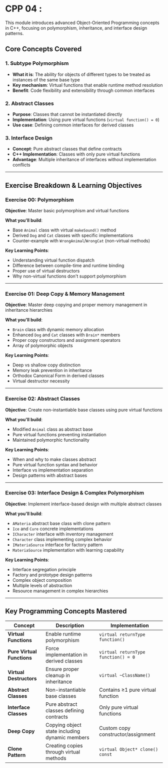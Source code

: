 # **CPP 04 :**

This module introduces advanced Object-Oriented Programming concepts in C++, focusing on polymorphism, inheritance, and interface design patterns.

## Core Concepts Covered

### 1. **Subtype Polymorphism**

- **What it is**: The ability for objects of different types to be treated as instances of the same base type
- **Key mechanism**: Virtual functions that enable runtime method resolution
- **Benefit**: Code flexibility and extensibility through common interfaces

### 2. **Abstract Classes**

- **Purpose**: Classes that cannot be instantiated directly
- **Implementation**: Using pure virtual functions (`virtual function() = 0`)
- **Use case**: Defining common interfaces for derived classes

### 3. **Interface Design**

- **Concept**: Pure abstract classes that define contracts
- **C++ Implementation**: Classes with only pure virtual functions
- **Advantage**: Multiple inheritance of interfaces without implementation conflicts

---

## Exercise Breakdown & Learning Objectives

### Exercise 00: Polymorphism

 **Objective**: Master basic polymorphism and virtual functions

**What you'll build**:

- Base `Animal` class with virtual `makeSound()` method
- Derived `Dog` and `Cat` classes with specific implementations
- Counter-example with `WrongAnimal`/`WrongCat` (non-virtual methods)

**Key Learning Points**:

- Understanding virtual function dispatch
- Difference between compile-time and runtime binding
- Proper use of virtual destructors
- Why non-virtual functions don't support polymorphism

---

### Exercise 01: Deep Copy & Memory Management

 **Objective**: Master deep copying and proper memory management in inheritance hierarchies

**What you'll build**:

- `Brain` class with dynamic memory allocation
- Enhanced `Dog` and `Cat` classes with `Brain*` members
- Proper copy constructors and assignment operators
- Array of polymorphic objects

**Key Learning Points**:

- Deep vs shallow copy distinction
- Memory leak prevention in inheritance
- Orthodox Canonical Form in derived classes
- Virtual destructor necessity

---

### Exercise 02: Abstract Classes

 **Objective**: Create non-instantiable base classes using pure virtual functions

**What you'll build**:

- Modified `Animal` class as abstract base
- Pure virtual functions preventing instantiation
- Maintained polymorphic functionality

**Key Learning Points**:

- When and why to make classes abstract
- Pure virtual function syntax and behavior
- Interface vs implementation separation
- Design patterns with abstract bases

---

### Exercise 03: Interface Design & Complex Polymorphism

 **Objective**: Implement interface-based design with multiple abstract classes

**What you'll build**:

- `AMateria` abstract base class with clone pattern
- `Ice` and `Cure` concrete implementations
- `ICharacter` interface with inventory management
- `Character` class implementing complex behavior
- `IMateriaSource` interface for factory pattern
- `MateriaSource` implementation with learning capability

**Key Learning Points**:

- Interface segregation principle
- Factory and prototype design patterns
- Complex object composition
- Multiple levels of abstraction
- Resource management in complex hierarchies

---

## Key Programming Concepts Mastered

| Concept | Description | Implementation |
| --- | --- | --- |
| **Virtual Functions** | Enable runtime polymorphism | `virtual returnType function()` |
| **Pure Virtual Functions** | Force implementation in derived classes | `virtual returnType function() = 0` |
| **Virtual Destructors** | Ensure proper cleanup in inheritance | `virtual ~ClassName()` |
| **Abstract Classes** | Non-instantiable base classes | Contains ≥1 pure virtual function |
| **Interface Classes** | Pure abstract classes defining contracts | Only pure virtual functions |
| **Deep Copy** | Copying object state including dynamic members | Custom copy constructor/assignment |
| **Clone Pattern** | Creating copies through virtual methods | `virtual Object* clone() const` |
